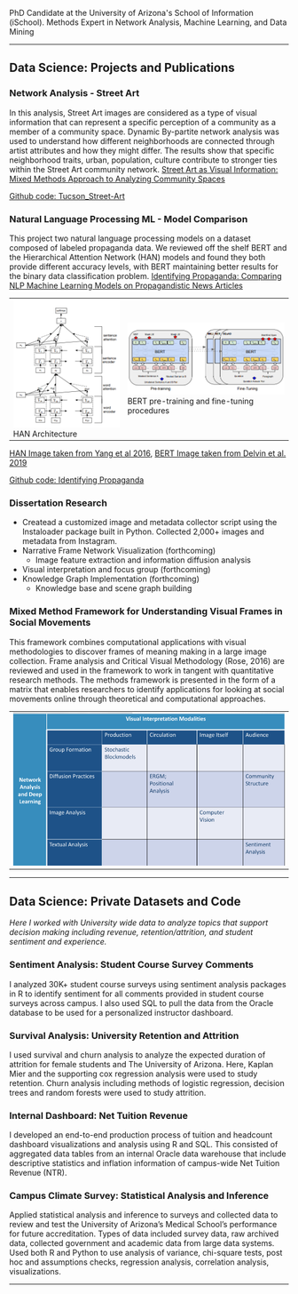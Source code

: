 PhD Candidate at the University of Arizona's School of Information (iSchool). Methods Expert in Network Analysis, Machine Learning, and Data Mining

---
## Data Science: Projects and Publications

### Network Analysis - Street Art
In this analysis, Street Art images are considered as a type of visual information that can represent a specific perception of a community as a member of a community space. Dynamic By-partite network analysis was used to understand how different neighborhoods are connected through artist attributes and how they might differ. The results show that specific neighborhood traits, urban, population, culture contribute to stronger ties within the Street Art community network.
[Street Art as Visual Information: Mixed Methods Approach to Analyzing Community Spaces](https://asistdl.onlinelibrary.wiley.com/doi/abs/10.1002/pra2.537)

[Github code: Tucson_Street-Art](/Tucson_Street-Art)
<!-- <img src="images/dummy_thumbnail.jpg?raw=true"/> -->

### Natural Language Processing ML - Model Comparison
This project two natural language processing models on a dataset composed of labeled propaganda data. We reviewed off the shelf BERT and the Hierarchical Attention Network (HAN) models and found they both provide different accuracy levels, with BERT maintaining better results for the binary data classification problem.
[Identifying Propaganda: Comparing NLP Machine Learning Models on Propagandistic News Articles](https://papers.ssrn.com/sol3/papers.cfm?abstract_id=3748821)


<table>
  <tr>
    <td><img src="images/HAN.png?raw=true"/> HAN Architecture</td>
    <td><img src="images/BERT.png?raw=true"/>BERT pre-training and fine-tuning procedures</td>
  </tr>
</table>

<!-- *HAN architecture -* -->
<!-- <img src="images/HAN.png?raw=true"/> -->
[HAN Image taken from Yang et al 2016](https://aclanthology.org/N16-1174.pdf), [BERT Image taken from Delvin et al. 2019](http://arxiv.org/abs/1810.04805) 

<!-- Z. Yang, D. Yang, C. Dyer, X. He, A. Smola, and E. Hovy,“Hierarchical
Attention Networks for Document Classification,”in Proceedings of the
2016 Conference of the North American Chapter of the Association for
Computational Linguistics: Human Language Technologies, San Diego,
California, 2016, pp. 14801489, doi: 10.18653/v1/N16-1174. -->

<!-- *BERT pre-training and fine-tuning procedures -* -->
<!-- <img src="images/BERT.png?raw=true"/> -->
<!-- [BERT Image taken from Delvin et al. 2019](http://arxiv.org/abs/1810.04805)  -->
<!-- J. Devlin, M. Chang, K Lee, K. Toutanova, ”BERT: Pre-training of
Deep Bidirectional Transformers for Language Understanding”, CoRR
abs/1810.04805, May 24 2019, http://arxiv.org/abs/1810.04805.-->

[Github code: Identifying Propaganda](/ECE-Final)


### Dissertation Research
- Createad a customized image and metadata collector script using the Instaloader package built in Python. Collected 2,000+ images and metadata from Instagram.
- Narrative Frame Network Visualization (forthcoming)
  - Image feature extraction and information diffusion analysis
- Visual interpretation and focus group (forthcoming)
- Knowledge Graph Implementation (forthcoming)
  - Knowledge base and scene graph building

### Mixed Method Framework for Understanding Visual Frames in Social Movements
This framework combines computational applications with visual methodologies to discover frames of meaning making in a large image collection. Frame analysis and Critical Visual Methodology (Rose, 2016) are reviewed and used in the framework to work in tangent with quantitative research methods. The methods framework is presented in the form of a matrix that enables researchers to identify applications for looking at social movements online through theoretical and computational approaches.
<table>
  <tr>
    <td><img src="images/Mixed Methods for Understanding Visual Frames in Social Movements.pptx.png?raw=true"/></td>
  </tr>
</table>

---
## Data Science: Private Datasets and Code

*Here I worked with University wide data to analyze topics that support decision making including revenue, retention/attrition, and student sentiment and experience.*

### Sentiment Analysis: Student Course Survey Comments

I analyzed 30K+ student course surveys using sentiment analysis packages in R to identify sentiment for all comments provided in student course surveys across campus. I also used SQL to pull the data from the Oracle database to be used for a personalized instructor dashboard.

### Survival Analysis: University Retention and Attrition

I used survival and churn analysis to analyze the expected duration of attrition for female students and The University of Arizona. Here, Kaplan Mier and the supporting cox regression analysis were used to study retention. Churn analysis including methods of logistic regression, decision trees and random forests were used to study attrition.

### Internal Dashboard: Net Tuition Revenue

I developed an end-to-end production process of tuition and headcount dashboard visualizations and analysis using R and SQL. This consisted of aggregated data tables from an internal Oracle data warehouse that include descriptive statistics and inflation information of campus-wide Net Tuition Revenue (NTR).

### Campus Climate Survey: Statistical Analysis and Inference

Applied statistical analysis and inference to surveys and collected data to review and test the University of Arizona’s Medical School’s performance for future accreditation. Types of data included survey data, raw archived data, collected government and academic data from large data systems. Used both R and Python to use analysis of variance, chi-square tests, post hoc and assumptions checks, regression analysis, correlation analysis, visualizations.

<!-- ---
[Project 1 Title](/sample_page)
<img src="images/dummy_thumbnail.jpg?raw=true"/>


---

### Category Name 2

- [Project 1 Title](http://example.com/)
- [Project 2 Title](http://example.com/)
- [Project 3 Title](http://example.com/)
- [Project 4 Title](http://example.com/)
- [Project 5 Title](http://example.com/)

--- -->




---
<!-- <p style="font-size:11px">Page template forked from <a href="https://github.com/evanca/quick-portfolio">evanca</a></p> -->
<!-- Remove above link if you don't want to attibute -->
